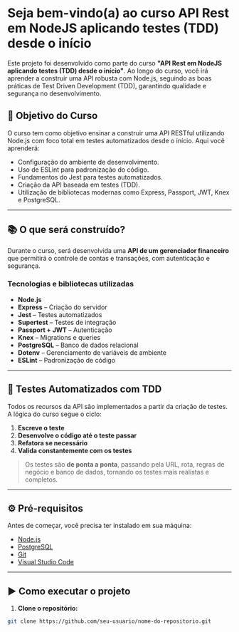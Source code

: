 # Seja bem-vindo(a) ao curso API Rest em NodeJS aplicando testes (TDD) desde o início

Este projeto foi desenvolvido como parte do curso **"API Rest em NodeJS aplicando testes (TDD) desde o início"**. Ao longo do curso, você irá aprender a construir uma API robusta com Node.js, seguindo as boas práticas de Test Driven Development (TDD), garantindo qualidade e segurança no desenvolvimento.

## 🚀 Objetivo do Curso

O curso tem como objetivo ensinar a construir uma API RESTful utilizando Node.js com foco total em testes automatizados desde o início. Aqui você aprenderá:

- Configuração do ambiente de desenvolvimento.
- Uso de ESLint para padronização do código.
- Fundamentos do Jest para testes automatizados.
- Criação da API baseada em testes (TDD).
- Utilização de bibliotecas modernas como Express, Passport, JWT, Knex e PostgreSQL.

---

## 📚 O que será construído?

Durante o curso, será desenvolvida uma **API de um gerenciador financeiro** que permitirá o controle de contas e transações, com autenticação e segurança.

### Tecnologias e bibliotecas utilizadas

- **Node.js**
- **Express** – Criação do servidor
- **Jest** – Testes automatizados
- **Supertest** – Testes de integração
- **Passport + JWT** – Autenticação
- **Knex** – Migrations e queries
- **PostgreSQL** – Banco de dados relacional
- **Dotenv** – Gerenciamento de variáveis de ambiente
- **ESLint** – Padronização de código

---

## 🧪 Testes Automatizados com TDD

Todos os recursos da API são implementados a partir da criação de testes. A lógica do curso segue o ciclo:

1. **Escreve o teste**
2. **Desenvolve o código até o teste passar**
3. **Refatora se necessário**
4. **Valida constantemente com os testes**

> Os testes são **de ponta a ponta**, passando pela URL, rota, regras de negócio e banco de dados, tornando os testes mais realistas e completos.

---

## ⚙️ Pré-requisitos

Antes de começar, você precisa ter instalado em sua máquina:

- [Node.js](https://nodejs.org/)
- [PostgreSQL](https://www.postgresql.org/)
- [Git](https://git-scm.com/)
- [Visual Studio Code](https://code.visualstudio.com/)

---

## ▶️ Como executar o projeto

1. **Clone o repositório:**

```bash
git clone https://github.com/seu-usuario/nome-do-repositorio.git
